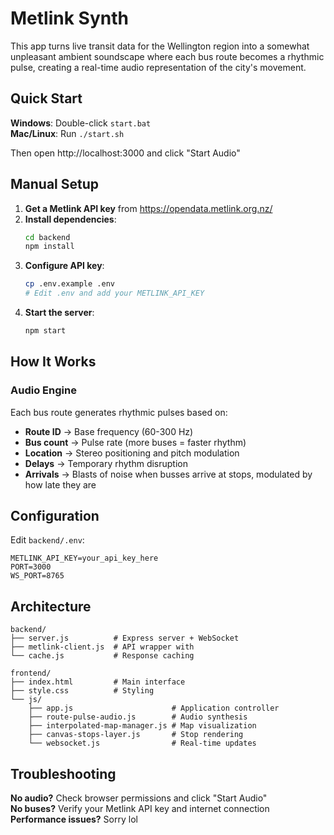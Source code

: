 # Metlink Synth

This app turns live transit data for the Wellington region into a somewhat unpleasant ambient soundscape where each bus route becomes a rhythmic pulse, creating a real-time audio representation of the city's movement.

## Quick Start

**Windows**: Double-click `start.bat`  
**Mac/Linux**: Run `./start.sh`

Then open http://localhost:3000 and click "Start Audio"

## Manual Setup

1. **Get a Metlink API key** from https://opendata.metlink.org.nz/
2. **Install dependencies**:
   ```bash
   cd backend
   npm install
   ```
3. **Configure API key**:
   ```bash
   cp .env.example .env
   # Edit .env and add your METLINK_API_KEY
   ```
4. **Start the server**:
   ```bash
   npm start
   ```

## How It Works

### Audio Engine
Each bus route generates rhythmic pulses based on:
- **Route ID** → Base frequency (60-300 Hz)
- **Bus count** → Pulse rate (more buses = faster rhythm)
- **Location** → Stereo positioning and pitch modulation
- **Delays** → Temporary rhythm disruption
- **Arrivals** → Blasts of noise when busses arrive at stops, modulated by how late they are

## Configuration

Edit `backend/.env`:
```env
METLINK_API_KEY=your_api_key_here
PORT=3000
WS_PORT=8765
```

## Architecture

```
backend/
├── server.js          # Express server + WebSocket
├── metlink-client.js  # API wrapper with
└── cache.js           # Response caching

frontend/
├── index.html         # Main interface
├── style.css          # Styling
└── js/
    ├── app.js                      # Application controller
    ├── route-pulse-audio.js        # Audio synthesis
    ├── interpolated-map-manager.js # Map visualization
    ├── canvas-stops-layer.js       # Stop rendering
    └── websocket.js                # Real-time updates
```

## Troubleshooting

**No audio?** Check browser permissions and click "Start Audio"  
**No buses?** Verify your Metlink API key and internet connection  
**Performance issues?** Sorry lol

